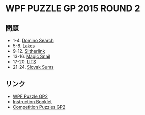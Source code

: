 # WPF PUZZLE GP 2015 ROUND 2

## 問題
- 1-4. [Domino Search](../puzzle/dominosearch.md)
- 5-8. [Lakes](../puzzle/lakes.md)
- 9-12. [Slitherlink](../puzzle/slitherlink.md)
- 13-16. [Magic Snail](../puzzle/magicsnail.md)
- 17-20. [LITS](../puzzle/lits.md)
- 21-24. [Slovak Sums](../puzzle/slovaksums.md)

## リンク
- [WPF Puzzle GP2](https://gp.worldpuzzle.org/content/wpf-puzzle-gp2-0)
- [Instruction Booklet](https://gp.worldpuzzle.org/content/instruction-booklet-19)
- [Competition Puzzles GP2](https://gp.worldpuzzle.org/content/competition-puzzles-gp2-2)
